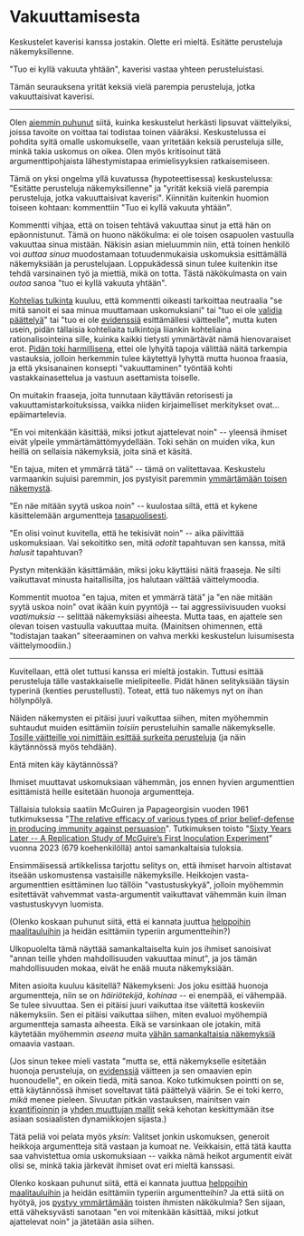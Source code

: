 # Vakuuttamisesta

Keskustelet kaverisi kanssa jostakin. Olette eri mieltä. Esitätte perusteluja näkemyksillenne.

"Tuo ei kyllä vakuuta yhtään", kaverisi vastaa yhteen perusteluistasi.

Tämän seurauksena yrität keksiä vielä parempia perusteluja, jotka vakuuttaisivat kaverisi.

---

Olen [aiemmin puhunut](/epi/miksi_uskot) siitä, kuinka keskustelut herkästi lipsuvat väittelyiksi, joissa tavoite on voittaa tai todistaa toinen vääräksi. Keskustelussa ei pohdita syitä omalle uskomukselle, vaan yritetään keksiä perusteluja sille, minkä takia uskomus on oikea. Olen myös kritisoinut tätä argumenttipohjaista lähestymistapaa erimielisyyksien ratkaisemiseen.

Tämä on yksi ongelma yllä kuvatussa (hypoteettisessa) keskustelussa: "Esitätte perusteluja näkemyksillenne" ja "yrität keksiä vielä parempia perusteluja, jotka vakuuttaisivat kaverisi". Kiinnitän kuitenkin huomion toiseen kohtaan: kommenttiin "Tuo ei kyllä vakuuta yhtään".

Kommentti vihjaa, että on toisen tehtävä vakuuttaa sinut ja että hän on epäonnistunut. Tämä on huono näkökulma: ei ole toisen osapuolen vastuulla vakuuttaa sinua mistään. Näkisin asian mieluummin niin, että toinen henkilö voi *auttaa sinua* muodostamaan totuudenmukaisia uskomuksia esittämällä näkemyksiään ja perustelujaan. Loppukädessä sinun tulee kuitenkin itse tehdä varsinainen työ ja miettiä, mikä on totta. Tästä näkökulmasta on vain *outoa* sanoa "tuo ei kyllä vakuuta yhtään".

[Kohtelias tulkinta](/epi/kohteliaat_tulkinnat) kuuluu, että kommentti oikeasti tarkoittaa neutraalia "se mitä sanoit ei saa minua muuttamaan uskomuksiani" tai "tuo ei ole [validia päättelyä](/epi/symmetrian_rikkominen)" tai "tuo ei ole [evidenssiä](/epi/uskomusten_muutos) esittämällesi väitteelle", mutta kuten usein, pidän tällaisia kohteliaita tulkintoja liiankin kohteliaina rationalisointeina sille, kuinka kaikki tietysti ymmärtävät nämä hienovaraiset erot. [Pidän toki harmillisena](/epi/sanoista), ettei ole lyhyitä tapoja välittää näitä tarkempia vastauksia, jolloin herkemmin tulee käytettyä lyhyttä mutta huonoa fraasia, ja että yksisanainen konsepti "vakuuttaminen" työntää kohti vastakkainasettelua ja vastuun asettamista toiselle.

On muitakin fraaseja, joita tunnutaan käyttävän retorisesti ja vakuuttamistarkoituksissa, vaikka niiden kirjaimelliset merkitykset ovat... epäimartelevia.

"En voi mitenkään käsittää, miksi jotkut ajattelevat noin" -- yleensä ihmiset eivät ylpeile ymmärtämättömyydellään. Toki sehän on muiden vika, kun heillä on sellaisia näkemyksiä, joita sinä et käsitä.

"En tajua, miten et ymmärrä tätä" -- tämä on valitettavaa. Keskustelu varmaankin sujuisi paremmin, jos pystyisit paremmin [ymmärtämään toisen näkemystä](/epi/reflektointi).

"En näe mitään syytä uskoa noin" -- kuulostaa siltä, että et kykene käsittelemään argumentteja [tasapuolisesti](/epi/symmetrian_rikkominen).

"En olisi voinut kuvitella, että he tekisivät noin" -- aika päivittää uskomuksiaan. Vai sekoititko sen, mitä *odotit* tapahtuvan sen kanssa, mitä *halusit* tapahtuvan?

Pystyn mitenkään käsittämään, miksi joku käyttäisi näitä fraaseja. Ne silti vaikuttavat minusta haitallisilta, jos halutaan välttää väittelymoodia.

Kommentit muotoa "en tajua, miten et ymmärrä tätä" ja "en näe mitään syytä uskoa noin" ovat ikään kuin pyyntöjä -- tai aggressiivisuuden vuoksi *vaatimuksia* -- selittää näkemyksiäsi aiheesta. Mutta taas, en ajattele sen olevan toisen vastuulla vakuuttaa muita. (Mainitsen ohimennen, että "todistajan taakan" siteeraaminen on vahva merkki keskustelun luisumisesta väittelymoodiin.)

---

Kuvitellaan, että olet tuttusi kanssa eri mieltä jostakin. Tuttusi esittää perusteluja tälle vastakkaiselle mielipiteelle. Pidät hänen selityksiään täysin typerinä (kenties perustellusti). Toteat, että tuo näkemys nyt on ihan hölynpölyä.

Näiden näkemysten ei pitäisi juuri vaikuttaa siihen, miten myöhemmin suhtaudut muiden esittämiin *toisiin* perusteluihin samalle näkemykselle. [Tosille väitteille voi nimittäin esittää surkeita perusteluja](/epi/symmetrian_rikkominen) (ja näin käytännössä myös tehdään).

Entä miten käy käytännössä?

Ihmiset muuttavat uskomuksiaan vähemmän, jos ennen hyvien argumenttien esittämistä heille esitetään huonoja argumentteja.

Tällaisia tuloksia saatiin McGuiren ja Papageorgisin vuoden 1961 tutkimuksessa "[The relative efficacy of various types of prior belief-defense in producing immunity against persuasion](https://doi.org/10.1037/h0042026)". Tutkimuksen toisto "[Sixty Years Later --  A Replication Study of McGuire’s First Inoculation Experiment](https://doi.org/10.1027/1864-1105/a000396)" vuonna 2023 (679 koehenkilöllä) antoi samankaltaisia tuloksia.

Ensimmäisessä artikkelissa tarjottu selitys on, että ihmiset harvoin altistavat itseään uskomustensa vastaisille näkemyksille. Heikkojen vasta-argumenttien esittäminen luo tällöin "vastustuskykyä", jolloin myöhemmin esitettävät vahvemmat vasta-argumentit vaikuttavat vähemmän kuin ilman vastustuskyvyn luomista.

(Olenko koskaan puhunut siitä, että ei kannata juuttua [helppoihin maalitauluihin](/epi/helpot_maalitaulut) ja heidän esittämiin typeriin argumentteihin?)

Ulkopuolelta tämä näyttää samankaltaiselta kuin jos ihmiset sanoisivat "annan teille yhden mahdollisuuden vakuuttaa minut", ja jos tämän mahdollisuuden mokaa, eivät he enää muuta näkemyksiään.

Miten asioita kuuluu käsitellä? Näkemykseni: Jos joku esittää huonoja argumentteja, niin se on *häiriötekijä*, *kohinaa* -- ei enempää, ei vähempää. Se tulee sivuuttaa. Sen ei pitäisi juuri vaikuttaa itse väitettä koskeviin näkemyksiin. Sen ei pitäisi vaikuttaa siihen, miten evaluoi myöhempiä argumentteja samasta aiheesta. Eikä se varsinkaan ole jotakin, mitä käytetään myöhemmin *aseena* muita [vähän samankaltaisia näkemyksiä](/epi/sumuiset_ajatukset) omaavia vastaan.

(Jos sinun tekee mieli vastata "mutta se, että näkemykselle esitetään huonoja perusteluja, on [evidenssiä](/epi/uskomusten_muutos) väitteen ja sen omaavien epin huonoudelle", en oikein tiedä, mitä sanoa. Koko tutkimuksen pointti on se, että käytännössä ihmiset soveltavat tätä päättelyä väärin. Se ei toki kerro, *mikä* menee pieleen. Sivuutan pitkän vastauksen, mainitsen vain [kvantifioinnin](/epi/kvantifiointi) ja [yhden muuttujan mallit](/epi/yksi_muuttuja) sekä kehotan keskittymään itse asiaan sosiaalisten dynamiikkojen sijasta.)

Tätä peliä voi pelata myös *yksin*: Valitset jonkin uskomuksen, generoit heikkoja argumentteja sitä vastaan ja kumoat ne. Veikkaisin, että tätä kautta saa vahvistettua omia uskomuksiaan -- vaikka nämä heikot argumentit eivät olisi se, minkä takia järkevät ihmiset ovat eri mieltä kanssasi.

Olenko koskaan puhunut siitä, että ei kannata juuttua [helppoihin maalitauluihin](/epi/helpot_maalitaulut) ja heidän esittämiin typeriin argumentteihin? Ja että siitä on hyötyä, jos [pystyy ymmärtämään](/epi/reflektointi) toisten ihmisten näkökulmia? Sen sijaan, että väheksyvästi sanotaan "en voi mitenkään käsittää, miksi jotkut ajattelevat noin" ja jätetään asia siihen.
